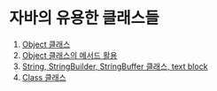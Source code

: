# 자바의 유용한 클래스들

01. [Object 클래스]()
02. [Object 클래스의 메서드 활용]()
03. [String, StringBuilder, StringBuffer 클래스, text block]()
04. [Class 클래스]()